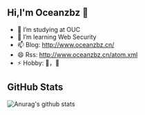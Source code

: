 ## Hi,I'm Oceanzbz 👋

<!--
**Oceanzbz/Oceanzbz** is a ✨ _special_ ✨ repository because its `README.md` (this file) appears on your GitHub profile.

Here are some ideas to get you started:

- 🔭 I’m currently working on ...
- 🌱 I’m currently learning ...
- 👯 I’m looking to collaborate on ...
- 🤔 I’m looking for help with ...
- 💬 Ask me about ...
- 📫 How to reach me: ...
- 😄 Pronouns: ...
- ⚡ Fun fact: ...
-->
- 🏫 I’m studying at OUC
- 📑 I’m learning Web Security
- 📫 Blog: http://www.oceanzbz.cn/
- 😄 Rss: http://www.oceanzbz.cn/atom.xml
- ⚡ Hobby: 🎱，🏀
 
## GitHub Stats
![Anurag's github stats](https://github-readme-stats.vercel.app/api?username=Oceanzbz&show_icons=true&theme=radical)
